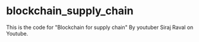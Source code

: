 # blockchain_supply_chain
This is the code for "Blockchain for supply chain" By youtuber Siraj Raval on Youtube.
